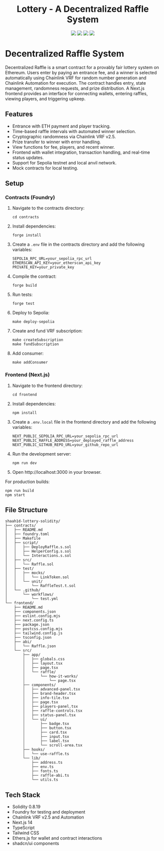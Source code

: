 <h1 align="center">Lottery - A Decentralized Raffle System</h1>

<p align="center">

<img src ="https://img.shields.io/badge/React-61DAFB.svg?style=for-the-badge&logo=React&logoColor=black">
<img src ="https://img.shields.io/badge/TypeScript-3178C6.svg?style=for-the-badge&logo=TypeScript&logoColor=white">
<img src ="https://img.shields.io/badge/Tailwind%20CSS-06B6D4.svg?style=for-the-badge&logo=Tailwind-CSS&logoColor=white">
<img src ="https://img.shields.io/badge/Vercel-000000.svg?style=for-the-badge&logo=Vercel&logoColor=white">

</p>


# Decentralized Raffle System

Decentralized Raffle is a smart contract for a provably fair lottery system on Ethereum. Users enter by paying an entrance fee, and a winner is selected automatically using Chainlink VRF for random number generation and Chainlink Automation for execution. The contract handles entry, state management, randomness requests, and prize distribution. A Next.js frontend provides an interface for connecting wallets, entering raffles, viewing players, and triggering upkeep.

## Features

- Entrance with ETH payment and player tracking.
- Time-based raffle intervals with automated winner selection.
- Cryptographic randomness via Chainlink VRF v2.5.
- Prize transfer to winner with error handling.
- View functions for fee, players, and recent winner.
- Frontend with wallet integration, transaction handling, and real-time status updates.
- Support for Sepolia testnet and local anvil network.
- Mock contracts for local testing.

## Setup

### Contracts (Foundry)

1. Navigate to the contracts directory:
   ```
   cd contracts
   ```

2. Install dependencies:
   ```
   forge install
   ```

3. Create a `.env` file in the contracts directory and add the following variables:
   ```
   SEPOLIA_RPC_URL=your_sepolia_rpc_url
   ETHERSCAN_API_KEY=your_etherscan_api_key
   PRIVATE_KEY=your_private_key
   ```

4. Compile the contract:
   ```
   forge build
   ```

5. Run tests:
   ```
   forge test
   ```

6. Deploy to Sepolia:
   ```
   make deploy-sepolia
   ```

7. Create and fund VRF subscription:
   ```
   make createSubscription
   make fundSubscription
   ```

8. Add consumer:
   ```
   make addConsumer
   ```

### Frontend (Next.js)

1. Navigate to the frontend directory:
   ```
   cd frontend
   ```

2. Install dependencies:
   ```
   npm install
   ```

3. Create a `.env.local` file in the frontend directory and add the following variables:
   ```
   NEXT_PUBLIC_SEPOLIA_RPC_URL=your_sepolia_rpc_url
   NEXT_PUBLIC_RAFFLE_ADDRESS=your_deployed_raffle_address
   NEXT_PUBLIC_GITHUB_REPO_URL=your_github_repo_url
   ```

4. Run the development server:
   ```
   npm run dev
   ```

5. Open http://localhost:3000 in your browser.

For production builds:
```
npm run build
npm start
```

## File Structure

```
shaah1d-lottery-solidity/
├── contracts/
│   ├── README.md
│   ├── foundry.toml
│   ├── Makefile
│   ├── script/
│   │   ├── DeployRaffle.s.sol
│   │   ├── HelperConfig.s.sol
│   │   └── Interactions.s.sol
│   ├── src/
│   │   └── Raffle.sol
│   ├── test/
│   │   ├── mocks/
│   │   │   └── LinkToken.sol
│   │   └── unit/
│   │       └── RaffleTest.t.sol
│   └── .github/
│       └── workflows/
│           └── test.yml
└── frontend/
    ├── README.md
    ├── components.json
    ├── eslint.config.mjs
    ├── next.config.ts
    ├── package.json
    ├── postcss.config.mjs
    ├── tailwind.config.js
    ├── tsconfig.json
    ├── abi/
    │   └── Raffle.json
    └── src/
        ├── app/
        │   ├── globals.css
        │   ├── layout.tsx
        │   ├── page.tsx
        │   └── raffle/
        │       └── how-it-works/
        │           └── page.tsx
        ├── components/
        │   ├── advanced-panel.tsx
        │   ├── brand-header.tsx
        │   ├── info-tile.tsx
        │   ├── page.tsx
        │   ├── players-panel.tsx
        │   ├── raffle-controls.tsx
        │   ├── status-panel.tsx
        │   └── ui/
        │       ├── badge.tsx
        │       ├── button.tsx
        │       ├── card.tsx
        │       ├── input.tsx
        │       ├── label.tsx
        │       └── scroll-area.tsx
        ├── hooks/
        │   └── use-raffle.ts
        └── lib/
            ├── address.ts
            ├── env.ts
            ├── fonts.ts
            ├── raffle-abi.ts
            └── utils.ts
```

## Tech Stack

- Solidity 0.8.19
- Foundry for testing and deployment
- Chainlink VRF v2.5 and Automation
- Next.js 14
- TypeScript
- Tailwind CSS
- Ethers.js for wallet and contract interactions
- shadcn/ui components

